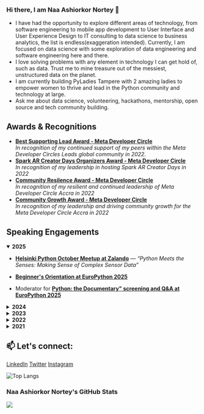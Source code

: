 
<link
  rel="stylesheet"
  href="https://cdn.jsdelivr.net/gh/dheereshagrwal/colored-icons@1.7.3/src/app/ci.min.css"
/>

### Hi there, I am Naa Ashiorkor Nortey 👋
- I have had the opportunity to explore different areas of technology, from software engineering to mobile app development to User Interface and User Experience Design to IT consulting to data science to business analytics, the list is endless(exaggeration intended). Currently, I am focused on data science with some exploration of data engineering and software engineering here and there.
- I love solving problems with any element in technology I can get hold of, such as data. Trust me to mine treasure out of the messiest, unstructured data on the planet.
- I am currently building PyLadies Tampere with 2 amazing ladies to empower women to thrive and lead in the Python community and technology at large. 
- Ask me about data science, volunteering, hackathons, mentorship, open source and tech community building.


<!-- ## 🔭 I’m currently working on 
The Kids' Speech project is under the Future Experts Program by Demola and the City of Tampere. It aims to explore the possibilities of voice-controlled interfaces for preschool children and create concepts where the children can play with the sounds they make. -->
  
<!--## 🌱 I’m currently learning 
- Data Engineering -->

<!--## 🌱 I’m currently reading
- The 12 Week Year: Get More Done in 12 Weeks than Others Do in 12 Months by Brian P. Moran and Michael Lennington-->

## Awards & Recognitions

-  **[Best Supporting Lead Award - Meta Developer Circle](https://www.linkedin.com/posts/naa-ashiorkor-nortey-408240120_meta-devcaccra-thankyou-activity-7014742225368584192-vdgo/)**  
  *In recognition of my continued support of my peers within the Meta Developer Circles Leads global community in 2022.*
-  **[Spark AR Creator Days Organizers Award - Meta Developer Circle](https://www.linkedin.com/posts/naa-ashiorkor-nortey-408240120_meta-devcaccra-thankyou-activity-7014742225368584192-vdgo/)**  
  *In recognition of my leadership in hosting Spark AR Creator Days in 2022*
-  **[Community Resilence Award - Meta Developer Circle](https://www.linkedin.com/posts/naa-ashiorkor-nortey-408240120_meta-devcaccra-thankyou-activity-7014742225368584192-vdgo/)**  
  *In recognition of my resilient and continued leadership of Meta Developer Circle Accra in 2022*
-  **[Community Growth Award - Meta Developer Circle](https://www.linkedin.com/posts/naa-ashiorkor-nortey-408240120_meta-devcaccra-thankyou-activity-7014742225368584192-vdgo/)**  
  *In recognition of my leadership and driving community growth for the Meta Developer Circle Accra in 2022*
   

## Speaking Engagements

<details open>
  <summary><b>2025</b></summary>

  -  **[Helsinki Python October Meetup at Zalando](https://www.linkedin.com/posts/helsinki-python_welcome-to-our-next-meetup-on-wednesday-activity-7382374675680497664-vQcd?utm_source=share&utm_medium=member_desktop&rcm=ACoAAB3vXkgB7XNaDL6gIyd4EAxRE9uQTgsu-xk)** — *“Python Meets the Senses: Making Sense of Complex Sensor Data”*  
  
  -  **[Beginner's Orientation at EuroPython 2025](https://ep2025.europython.eu/session/beginner-s-orientation)**
  -  Moderator for **[Python: the Documentary" screening and Q&A at EuroPython 2025](https://www.linkedin.com/posts/cult-repo_had-a-great-time-at-europython-last-week-activity-7352955536138514433-WJJX?utm_source=share&utm_medium=member_desktop&rcm=ACoAAB3vXkgB7XNaDL6gIyd4EAxRE9uQTgsu-xk)** 
</details>

<details>
  <summary><b>2024</b></summary>

  -  **[PyLadiesCon 2024](https://www.linkedin.com/posts/pyladiescon_pyladiescon-womenintech-python-activity-7269732082463952896-1w2z/)** — *“Empowering Change: Building and Amplifying the PyLadies Community as Black Women in Tech”*
  -  **[PyLadies Panel at PyConDE & PyData Berlin 2024](https://pretalx.com/pyconde-pydata-2024/talk/BFYUUJ/)** — *“ Reflecting Within: Challenging Narratives in Tech Feminism”*
  -  **[International Women's Day Celebration with PyLadies Ghana](https://www.linkedin.com/feed/update/urn:li:activity:7188589514242633728/)** — *“The PyLady's Journey: Empowering conversations on tech inclusion”*
</details>

 <details>
  <summary><b>2023</b></summary>

  - **[International Women's Day Celebration with PyLadies Ghana](https://www.linkedin.com/posts/pythonghana_pyladiesghana-iwd2023-activity-7039937966563041280-qEQI/)** — *“DigitAll: Innovation and Technology for gender equality”*
  - Moderator for **[International Women's Day Celebration with The Literacy Impact Programme](https://www.linkedin.com/feed/update/urn:li:activity:7041440798868918272/)** — *“Hear her story: Conversations with phenomenal women”*
</details>

<details>
  <summary><b>2022</b></summary>

  -  Moderator for **[International Women's Day Celebration with Meta Developer Circle–Accra](https://www.linkedin.com/posts/naa-ashiorkor-nortey-408240120_meta-developercircle-womenintech-activity-6906340337963667456-AzEz/)** — *“Creating a diverse, equitable and inclusive environment in tech for all”*
</details>

<details>
  <summary><b>2021</b></summary>

  -  **[Twitter Spaces with Ivy Barley](https://www.linkedin.com/posts/naa-ashiorkor-nortey-408240120_datascience-technology-skills-activity-6859127653132197888-jtv4/)** — *“In Demand Tools and Skills for Data Science”*
</details>


## 📫 Let's connect: 
[LinkedIn](https://www.linkedin.com/in/naa-ashiorkor-nortey-408240120/)
[Twitter](https://twitter.com/N_Ashiorkor)
[Instagram](https://www.instagram.com/n_ashiorkor_n)

<!--
<h2> 🚀 &nbsp;Some Tools and Programming Languages I Have Used and Learned</h2>
<p align="left">
<img src="https://cdn.jsdelivr.net/gh/devicons/devicon/icons/python/python-original-wordmark.svg" alt="python" width="45" height="45"/>
<img src="https://cdn.jsdelivr.net/gh/devicons/devicon/icons/numpy/numpy-original-wordmark.svg" alt="numpy" width="45" height="45"/>
<img src="https://cdn.jsdelivr.net/gh/devicons/devicon/icons/pandas/pandas-original-wordmark.svg" alt="pandas" width="45" height="45"/>
<img src="https://cdn.jsdelivr.net/gh/devicons/devicon/icons/rstudio/rstudio-original.svg" alt="rstudio" width="45" height="45"/>
<img src="https://cdn.jsdelivr.net/gh/devicons/devicon/icons/anaconda/anaconda-original-wordmark.svg" alt="anaconda" width="45" height="45"/>
<img src="https://cdn.jsdelivr.net/gh/devicons/devicon/icons/trello/trello-plain-wordmark.svg" alt="trello" width="45" height="45"/>
<img src="https://cdn.jsdelivr.net/gh/devicons/devicon/icons/microsoftsqlserver/microsoftsqlserver-plain-wordmark.svg" alt="mssql" width="45" height="45"/>
<img src="https://cdn.jsdelivr.net/gh/devicons/devicon/icons/spss/spss-original.svg" alt="spss" width="45" height="45"/>
<img src="https://cdn.jsdelivr.net/gh/devicons/devicon/icons/slack/slack-original-wordmark.svg" alt="slack" width="45" height="45"/>
<img src="https://cdn.jsdelivr.net/gh/devicons/devicon/icons/matlab/matlab-original.svg" alt="matlab" width="45" height="45"/>
<img src="https://cdn.jsdelivr.net/gh/devicons/devicon/icons/jupyter/jupyter-original-wordmark.svg" alt="jupyter" width="45" height="45"/>
<img src="https://cdn.jsdelivr.net/gh/devicons/devicon/icons/kaggle/kaggle-original-wordmark.svg" alt="kaggle" width="45" height="45"/>
<img src="https://cdn.jsdelivr.net/gh/devicons/devicon/icons/jetbrains/jetbrains-original.svg" alt="Jetbrains" width="45" height="45"/>
<img src="https://cdn.jsdelivr.net/gh/devicons/devicon/icons/intellij/intellij-original-wordmark.svg" alt="IntelliJ" width="45" height="45"/>
<img src="https://cdn.jsdelivr.net/gh/devicons/devicon/icons/jira/jira-plain-wordmark.svg" alt="jira" width="45" height="45"/>
<img src="https://cdn.jsdelivr.net/gh/devicons/devicon/icons/html5/html5-original-wordmark.svg" alt="html" width="45" height="45"/>
<img src="https://cdn.jsdelivr.net/gh/devicons/devicon/icons/heroku/heroku-plain-wordmark.svg" alt="heroku" width="45" height="45"/>
<img src="https://cdn.jsdelivr.net/gh/devicons/devicon/icons/github/github-original-wordmark.svg" alt="Github" width="45" height="45"/>
<img src="https://cdn.jsdelivr.net/gh/devicons/devicon/icons/git/git-original-wordmark.svg" alt="Git" width="45" height="45"/>
<img src="https://cdn.jsdelivr.net/gh/devicons/devicon/icons/figma/figma-original.svg" alt="Figma" width="45" height="45"/>
<img src="https://cdn.jsdelivr.net/gh/devicons/devicon/icons/django/django-plain-wordmark.svg" alt="Django" width="45" height="45"/>
<img src="https://cdn.jsdelivr.net/gh/devicons/devicon/icons/css3/css3-original.svg" alt="CSS" width="45" height="45"/>
<img src="https://cdn.jsdelivr.net/gh/devicons/devicon/icons/canva/canva-original.svg" alt="canva" width="45" height="45"/>
<img src="https://cdn.jsdelivr.net/gh/devicons/devicon/icons/vscode/vscode-original.svg" alt="vscode" width="45" height="45"/>
<img src="https://cdn.jsdelivr.net/gh/devicons/devicon/icons/bootstrap/bootstrap-plain-wordmark.svg" alt="bootstrap" width="45" height="45"/>
<img src="https://cdn.jsdelivr.net/gh/devicons/devicon/icons/azure/azure-original-wordmark.svg" alt="azure" width="45" height="45"/>                            
          
</p>
-->
![Top Langs](https://github-readme-stats.vercel.app/api/top-langs/?username=7ashiorkor7&layout=compact)

### Naa Ashiorkor Nortey's GitHub Stats
<img src="https://github-readme-stats.vercel.app/api?username=7ashiorkor7&show_icons=true&theme=gruvbox"/> 

<!--
**7ashiorkor7/7ashiorkor7** is a ✨ _special_ ✨ repository because its `README.md` (this file) appears on your GitHub profile.
<img src="" alt="" width="45" height="45"/>
<img src="" alt="" width="45" height="45"/>
<img src="" alt="" width="45" height="45"/>
<img src="" alt="" width="45" height="45"/>
<img src="" alt="" width="45" height="45"/>

- 📫 How to reach me: ...
- 😄 Pronouns: ...
- ⚡ Fun fact: ...
- 👯 I’m looking to collaborate on ...
- 🤔 I’m looking for help with ...

[![Naa Ashiorkor Nortey's GitHub stats](https://github-readme-stats.vercel.app/api?username=7ashiorkor7)](https://github.com/7ashiorkor/github-readme-stats)
-->
